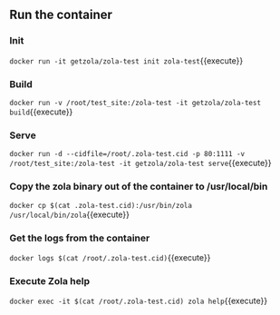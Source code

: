 ## Run the container

### Init

`docker run -it getzola/zola-test init zola-test`{{execute}}

### Build

`docker run -v /root/test_site:/zola-test -it getzola/zola-test build`{{execute}}

### Serve

`docker run -d --cidfile=/root/.zola-test.cid -p 80:1111 -v /root/test_site:/zola-test -it getzola/zola-test serve`{{execute}}

### Copy the zola binary out of the container to /usr/local/bin

`docker cp $(cat .zola-test.cid):/usr/bin/zola /usr/local/bin/zola`{{execute}}

### Get the logs from the container

`docker logs $(cat /root/.zola-test.cid)`{{execute}}

### Execute Zola help

`docker exec -it $(cat /root/.zola-test.cid) zola help`{{execute}}
